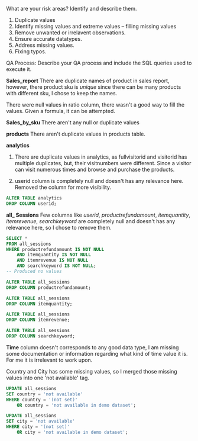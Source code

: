What are your risk areas? Identify and describe them.
1. Duplicate values
2. Identify missing values and extreme values – filling missing values
3.  Remove unwanted or irrelavent observations.        
4.  Ensure accurate datatypes.    
5.  Address missing values.    
6.  Fixing typos.

QA Process:
Describe your QA process and include the SQL queries used to execute it.

**Sales_report**
There are duplicate names of product in sales report, however, there product sku is *unique* since there can be many products with different sku, I chose to keep the names.

There were null values in ratio column, there wasn't a good way to fill the values. Given a formula, it can be attempted.

**Sales_by_sku**
There aren't any null or duplicate values

**products**
There aren't duplicate values in products table.

**analytics**
1. There are duplicate values in analytics, as fullvisitorid and visitorid has multiple duplicates, but, their visitnumbers were different. Since a visitor can visit numerous times and browse and purchase the products. 

2. userid column is completely null and doesn't has any relevance here. Removed the column for more visibility.

```sql
ALTER TABLE analytics
DROP COLUMN userid;
```

**all_ Sessions**
Few columns like *userid*, *productrefundamount*, *itemquantity*, *itemrevenue*, *searchkeyword* are completely null and doesn't has any relevance here, so I chose to remove them.

```sql
SELECT *
FROM all_sessions
WHERE productrefundamount IS NOT NULL
	AND itemquantity IS NOT NULL
	AND itemrevenue IS NOT NULL
	AND searchkeyword IS NOT NULL;
-- Produced no values

ALTER TABLE all_sessions
DROP COLUMN productrefundamount;

ALTER TABLE all_sessions
DROP COLUMN itemquantity;

ALTER TABLE all_sessions
DROP COLUMN itemrevenue;

ALTER TABLE all_sessions
DROP COLUMN searchkeyword;
```

**Time** column doesn't corresponds to any good data type, I am missing some documentation or information regarding what kind of time value it is. For me it is irrelevant to work upon.

Country and City has some missing values, so I merged those missing values into one 'not available' tag.
```sql
UPDATE all_sessions
SET country = 'not available'
WHERE country = '(not set)'
	OR country = 'not available in demo dataset';
```

```sql
UPDATE all_sessions
SET city = 'not available'
WHERE city = '(not set)'
	OR city = 'not available in demo dataset';
```
